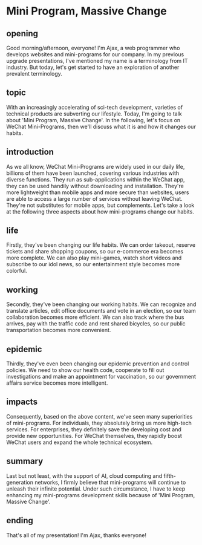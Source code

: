 # Mini Program, Massive Change

## opening
Good morning/afternoon, everyone!
I'm Ajax, a web programmer who develops websites and mini-programs for our company.
In my previous upgrade presentations, I've mentioned my name is a terminology from IT industry.
But today, let's get started to have an exploration of another prevalent terminology.

## topic
With an increasingly accelerating of sci-tech development, varieties of technical products are subverting our lifestyle.
Today, I'm going to talk about 'Mini Program, Massive Change'.
In the following, let's focus on WeChat Mini-Programs, then we'll discuss what it is and how it changes our habits.

## introduction
As we all know, WeChat Mini-Programs are widely used in our daily life, billions of them have been launched, covering various industries with diverse functions.
They run as sub-applications within the WeChat app, they can be used handily without downloading and installation.
They're more lightweight than mobile apps and more secure than websites, users are able to access a large number of services without leaving WeChat.
They're not substitutes for mobile apps, but complements.
Let's take a look at the following three aspects about how mini-programs change our habits.

## life
Firstly, they've been changing our life habits.
We can order takeout, reserve tickets and share shopping coupons, so our e-commerce era becomes more complete.
We can also play mini-games, watch short videos and subscribe to our idol news, so our entertainment style becomes more colorful.

## working
Secondly, they've been changing our working habits.
We can recognize and translate articles, edit office documents and vote in an election, so our team collaboration becomes more efficient.
We can also track where the bus arrives, pay with the traffic code and rent shared bicycles, so our public transportation becomes more convenient.

## epidemic
Thirdly, they've even been changing our epidemic prevention and control policies.
We need to show our health code, cooperate to fill out investigations and make an appointment for vaccination, so our government affairs service becomes more intelligent.

## impacts
Consequently, based on the above content, we've seen many superiorities of mini-programs.
For individuals, they absolutely bring us more high-tech services.
For enterprises, they definitely save the developing cost and provide new opportunities.
For WeChat themselves, they rapidly boost WeChat users and expand the whole technical ecosystem.

## summary
Last but not least, with the support of AI, cloud computing and fifth-generation networks, I firmly believe that mini-programs will continue to unleash their infinite potential.
Under such circumstance, I have to keep enhancing my mini-programs development skills because of 'Mini Program, Massive Change'.

## ending
That's all of my presentation! I'm Ajax, thanks everyone!